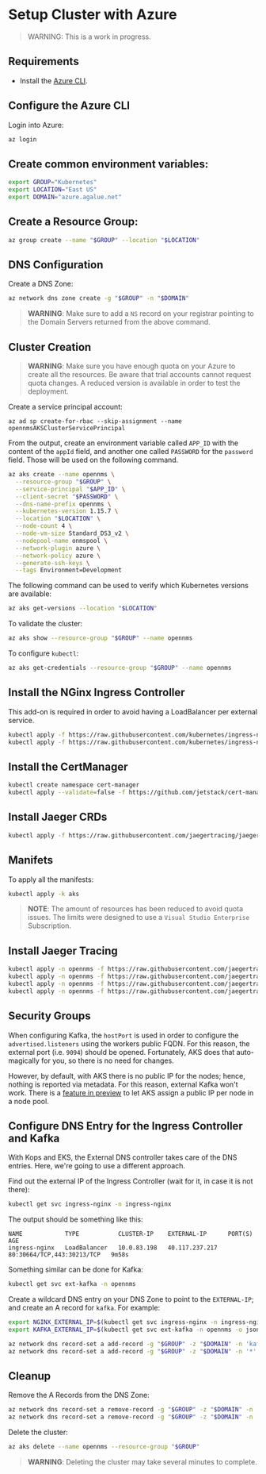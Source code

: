 # Setup Cluster with Azure

> WARNING: This is a work in progress.

## Requirements

* Install the [Azure CLI](https://docs.microsoft.com/en-us/cli/azure/install-azure-cli?view=azure-cli-latest).

## Configure the Azure CLI

Login into Azure:

```bash
az login
```

## Create common environment variables:

```bash
export GROUP="Kubernetes"
export LOCATION="East US"
export DOMAIN="azure.agalue.net"
```

## Create a Resource Group:

```bash
az group create --name "$GROUP" --location "$LOCATION"
```

## DNS Configuration

Create a DNS Zone:

```bash
az network dns zone create -g "$GROUP" -n "$DOMAIN"
```

> **WARNING**: Make sure to add a `NS` record on your registrar pointing to the Domain Servers returned from the above command.

## Cluster Creation

> **WARNING**: Make sure you have enough quota on your Azure to create all the resources. Be aware that trial accounts cannot request quota changes. A reduced version is available in order to test the deployment.

Create a service principal account:

```
az ad sp create-for-rbac --skip-assignment --name opennmsAKSClusterServicePrincipal
```

From the output, create an environment variable called `APP_ID` with the content of the `appId` field, and another one called `PASSWORD` for the `password` field. Those will be used on the following command.

```bash
az aks create --name opennms \
  --resource-group "$GROUP" \
  --service-principal "$APP_ID" \
  --client-secret "$PASSWORD" \
  --dns-name-prefix opennms \
  --kubernetes-version 1.15.7 \
  --location "$LOCATION" \
  --node-count 4 \
  --node-vm-size Standard_DS3_v2 \
  --nodepool-name onmspool \
  --network-plugin azure \
  --network-policy azure \
  --generate-ssh-keys \
  --tags Environment=Development
```

The following command can be used to verify which Kubernetes versions are available:

```bash
az aks get-versions --location "$LOCATION"
```

To validate the cluster:

```bash
az aks show --resource-group "$GROUP" --name opennms
```

To configure `kubectl`:

```bash
az aks get-credentials --resource-group "$GROUP" --name opennms
```

## Install the NGinx Ingress Controller

This add-on is required in order to avoid having a LoadBalancer per external service.

```bash
kubectl apply -f https://raw.githubusercontent.com/kubernetes/ingress-nginx/master/deploy/static/mandatory.yaml
kubectl apply -f https://raw.githubusercontent.com/kubernetes/ingress-nginx/master/deploy/static/provider/cloud-generic.yaml
```

## Install the CertManager

```bash
kubectl create namespace cert-manager
kubectl apply --validate=false -f https://github.com/jetstack/cert-manager/releases/download/v0.13.1/cert-manager.yaml
```

## Install Jaeger CRDs

```bash
kubectl apply -f https://raw.githubusercontent.com/jaegertracing/jaeger-operator/master/deploy/crds/jaegertracing.io_jaegers_crd.yaml
```

## Manifets

To apply all the manifests:

```bash
kubectl apply -k aks
```

> **NOTE**: The amount of resources has been reduced to avoid quota issues. The limits were designed to use a `Visual Studio Enterprise` Subscription. 

## Install Jaeger Tracing

```bash
kubectl apply -n opennms -f https://raw.githubusercontent.com/jaegertracing/jaeger-operator/master/deploy/service_account.yaml
kubectl apply -n opennms -f https://raw.githubusercontent.com/jaegertracing/jaeger-operator/master/deploy/role.yaml
kubectl apply -n opennms -f https://raw.githubusercontent.com/jaegertracing/jaeger-operator/master/deploy/role_binding.yaml
kubectl apply -n opennms -f https://raw.githubusercontent.com/jaegertracing/jaeger-operator/master/deploy/operator.yaml
```

## Security Groups

When configuring Kafka, the `hostPort` is used in order to configure the `advertised.listeners` using the workers public FQDN. For this reason, the external port (i.e. `9094`) should be opened. Fortunately, AKS does that auto-magically for you, so there is no need for changes.

However, by default, with AKS there is no public IP for the nodes; hence, nothing is reported via metadata. For this reason, external Kafka won't work. There is a [feature in preview](https://docs.microsoft.com/en-us/azure/aks/use-multiple-node-pools#assign-a-public-ip-per-node-in-a-node-pool) to let AKS assign a public IP per node in a node pool.

## Configure DNS Entry for the Ingress Controller and Kafka

With Kops and EKS, the External DNS controller takes care of the DNS entries. Here, we're going to use a different approach.

Find out the external IP of the Ingress Controller (wait for it, in case it is not there):

```bash
kubectl get svc ingress-nginx -n ingress-nginx
```

The output should be something like this:

```text
NAME            TYPE           CLUSTER-IP    EXTERNAL-IP      PORT(S)                      AGE
ingress-nginx   LoadBalancer   10.0.83.198   40.117.237.217   80:30664/TCP,443:30213/TCP   9m58s
```

Something similar can be done for Kafka:

```bash
kubectl get svc ext-kafka -n opennms
```

Create a wildcard DNS entry on your DNS Zone to point to the `EXTERNAL-IP`; and create an A record for `kafka`. For example:

```bash
export NGINX_EXTERNAL_IP=$(kubectl get svc ingress-nginx -n ingress-nginx -o json | jq -r '.status.loadBalancer.ingress[0].ip')
export KAFKA_EXTERNAL_IP=$(kubectl get svc ext-kafka -n opennms -o json | jq -r '.status.loadBalancer.ingress[0].ip')

az network dns record-set a add-record -g "$GROUP" -z "$DOMAIN" -n 'kafka' -a $KAFKA_EXTERNAL_IP
az network dns record-set a add-record -g "$GROUP" -z "$DOMAIN" -n '*' -a $NGINX_EXTERNAL_IP
```

## Cleanup

Remove the A Records from the DNS Zone:

```bash
az network dns record-set a remove-record -g "$GROUP" -z "$DOMAIN" -n 'kafka' -a $KAFKA_EXTERNAL_IP
az network dns record-set a remove-record -g "$GROUP" -z "$DOMAIN" -n '*' -a $NGINX_EXTERNAL_IP
```

Delete the cluster:

```bash
az aks delete --name opennms --resource-group "$GROUP"
```

> **WARNING**: Deleting the cluster may take several minutes to complete.
